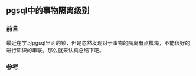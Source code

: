 ## pgsql中的事物隔离级别

### 前言

最近在学习pgsql里面的锁，但是忽然发现对于事物的隔离有点模糊，不能很好的进行知识的串联。那么就来认真总结下吧。
















### 参考
